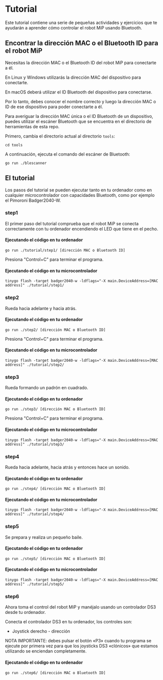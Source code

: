 # Tutorial

Este tutorial contiene una serie de pequeñas actividades y ejercicios que te ayudarán a aprender cómo controlar el robot MiP usando Bluetooth.

## Encontrar la dirección MAC o el Bluetooth ID para el robot MiP

Necesitas la dirección MAC o el Bluetooth ID del robot MiP para conectarte a él.

En Linux y Windows utilizarás la dirección MAC del dispositivo para conectarte.

En macOS deberá utilizar el ID Bluetooth del dispositivo para conectarse.

Por lo tanto, debes conocer el nombre correcto y luego la dirección MAC o ID de ese dispositivo para poder conectarte a él.

Para averiguar la dirección MAC única o el ID Bluetooth de un dispositivo, puedes utilizar el escáner Bluetooth que se encuentra en el directorio de herramientas de esta repo.

Primero, cambia el directorio actual al directorio `tools`:

```shell
cd tools
```

A continuación, ejecuta el comando del escáner de Bluetooth:

```shell
go run ./blescanner
```

## El tutorial

Los pasos del tutorial se pueden ejecutar tanto en tu ordenador como en cualquier microcontrolador con capacidades Bluetooth, como por ejemplo el Pimoroni Badger2040-W.

### step1

El primer paso del tutorial comprueba que el robot MiP se conecta correctamente con tu ordenador encendiendo el LED que tiene en el pecho.

#### Ejecutando el código en tu ordenador

```shell
go run ./tutorial/step1/ [dirección MAC o Bluetooth ID]
```

Presiona "Control+C" para terminar el programa.

#### Ejecutando el código en tu microcontrolador

```shell
tinygo flash -target badger2040-w -ldflags="-X main.DeviceAddress=[MAC address]" ./tutorial/step1/
```

### step2

Rueda hacia adelante y hacia atrás.

#### Ejecutando el código en tu ordenador

```shell
go run ./step2/ [dirección MAC o Bluetooth ID]
```

Presiona "Control+C" para terminar el programa.

#### Ejecutando el código en tu microcontrolador

```shell
tinygo flash -target badger2040-w -ldflags="-X main.DeviceAddress=[MAC address]" ./tutorial/step2/
```

### step3

Rueda formando un padrón en cuadrado.

#### Ejecutando el código en tu ordenador

```shell
go run ./step3/ [dirección MAC o Bluetooth ID]
```

Presiona "Control+C" para terminar el programa.

#### Ejecutando el código en tu microcontrolador

```shell
tinygo flash -target badger2040-w -ldflags="-X main.DeviceAddress=[MAC address]" ./tutorial/step3/
```

### step4

Rueda hacia adelante, hacia atrás y entonces hace un sonido.

#### Ejecutando el código en tu ordenador

```shell
go run ./step4/ [dirección MAC o Bluetooth ID]
```

#### Ejecutando el código en tu microcontrolador

```shell
tinygo flash -target badger2040-w -ldflags="-X main.DeviceAddress=[MAC address]" ./tutorial/step4/
```

### step5

Se prepara y realiza un pequeño baile.

#### Ejecutando el código en tu ordenador

```shell
go run ./step5/ [dirección MAC o Bluetooth ID]
```

#### Ejecutando el código en tu microcontrolador

```shell
tinygo flash -target badger2040-w -ldflags="-X main.DeviceAddress=[MAC address]" ./tutorial/step5/
```


### step6

Ahora toma el control del robot MiP y manéjalo usando un controlador DS3 desde tu ordenador.

Conecta el controlador DS3 en tu ordenador, los controles son:

* Joystick derecho - dirección

NOTA IMPORTANTE: debes pulsar el botón «P3» cuando tu programa se ejecute por primera vez para que los joysticks DS3 «clónicos» que estamos utilizando se enciendan completamente.


#### Ejecutando el código en tu ordenador

```shell
go run ./step6/ [dirección MAC o Bluetooth ID]
```

